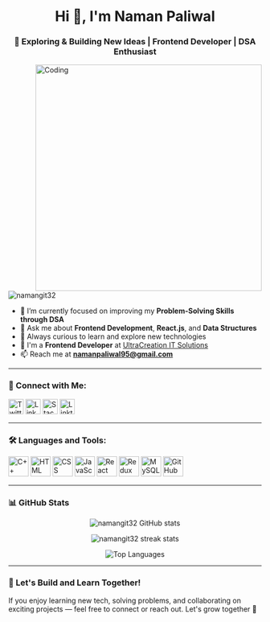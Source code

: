 <h1 align="center">Hi 👋, I'm Naman Paliwal</h1>
<h3 align="center">🚀 Exploring & Building New Ideas | Frontend Developer | DSA Enthusiast</h3>

<img align="right" src="https://camo.githubusercontent.com/cae12fddd9d6982901d82580bdf321d81fb299141098ca1c2d4891870827bf17/68747470733a2f2f6d69726f2e6d656469756d2e636f6d2f6d61782f313336302f302a37513379765349765f7430696f4a2d5a2e676966" alt="Coding" width="450"/>

<p align="left"> 
  <img src="https://komarev.com/ghpvc/?username=namangit32&label=Profile%20views&color=0e75b6&style=flat" alt="namangit32" /> 
</p>

- 🌱 I’m currently focused on improving my **Problem-Solving Skills through DSA**
- 💬 Ask me about **Frontend Development**, **React.js**, and **Data Structures**
- 🧠 Always curious to learn and explore new technologies
- 💼 I'm a **Frontend Developer** at [UltraCreation IT Solutions](https://www.linkedin.com/company/ultracreation-it-solutions/)
- 📫 Reach me at **namanpaliwal95@gmail.com**

---

### 🤝 Connect with Me:
<p align="left">
  <a href="https://twitter.com/namanpaliwal95" target="_blank"><img src="https://cdn.jsdelivr.net/gh/devicons/devicon/icons/twitter/twitter-original.svg" alt="Twitter" width="30" height="30"/></a>
  <a href="https://www.linkedin.com/in/namanpaliwal" target="_blank"><img src="https://cdn.jsdelivr.net/gh/devicons/devicon/icons/linkedin/linkedin-original.svg" alt="LinkedIn" width="30" height="30"/></a>
  <a href="https://stackoverflow.com/users/23825945/naman-paliwal" target="_blank"><img src="https://cdn.jsdelivr.net/gh/devicons/devicon/icons/stackoverflow/stackoverflow-original.svg" alt="Stack Overflow" width="30" height="30"/></a>
  <a href="https://linktr.ee/namanpaliwal" target="_blank"><img src="https://img.icons8.com/ios-filled/30/linktree.png" alt="Linktree" width="30" height="30"/></a>
</p>

---

### 🛠️ Languages and Tools:

<p align="left">
  <img src="https://cdn.jsdelivr.net/gh/devicons/devicon/icons/cplusplus/cplusplus-original.svg" alt="C++" width="40" height="40"/>
  <img src="https://cdn.jsdelivr.net/gh/devicons/devicon/icons/html5/html5-original.svg" alt="HTML" width="40" height="40"/>
  <img src="https://cdn.jsdelivr.net/gh/devicons/devicon/icons/css3/css3-original.svg" alt="CSS" width="40" height="40"/>
  <img src="https://cdn.jsdelivr.net/gh/devicons/devicon/icons/javascript/javascript-original.svg" alt="JavaScript" width="40" height="40"/>
  <img src="https://cdn.jsdelivr.net/gh/devicons/devicon/icons/react/react-original.svg" alt="React" width="40" height="40"/>
  <img src="https://cdn.jsdelivr.net/gh/devicons/devicon/icons/redux/redux-original.svg" alt="Redux" width="40" height="40"/>
  <img src="https://cdn.jsdelivr.net/gh/devicons/devicon/icons/mysql/mysql-original.svg" alt="MySQL" width="40" height="40"/>
  <img src="https://cdn.jsdelivr.net/gh/devicons/devicon/icons/github/github-original.svg" alt="GitHub" width="40" height="40"/>
</p>

---

### 📊 GitHub Stats

<p align="center">
  <img src="https://github-readme-stats.vercel.app/api?username=namangit32&show_icons=true&theme=default&locale=en" alt="namangit32 GitHub stats" />
</p>

<p align="center">
  <img src="https://github-readme-streak-stats.herokuapp.com/?user=namangit32&theme=default" alt="namangit32 streak stats" />
</p>

<p align="center">
  <img src="https://github-readme-stats.vercel.app/api/top-langs/?username=namangit32&layout=compact&theme=default" alt="Top Languages" />
</p>

---

### 🚀 Let's Build and Learn Together!

If you enjoy learning new tech, solving problems, and collaborating on exciting projects — feel free to connect or reach out. Let's grow together 🚀
